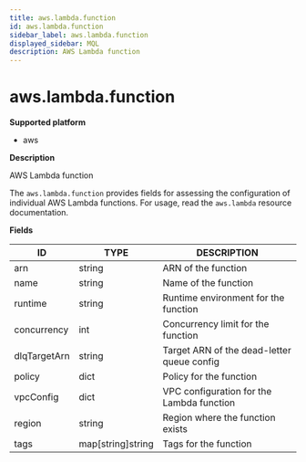 ```yaml
---
title: aws.lambda.function
id: aws.lambda.function
sidebar_label: aws.lambda.function
displayed_sidebar: MQL
description: AWS Lambda function
---
```


# aws.lambda.function

**Supported platform**

- aws

**Description**

AWS Lambda function

The `aws.lambda.function` provides fields for assessing the configuration of individual AWS Lambda functions. For usage, read the `aws.lambda` resource documentation.

**Fields**

| ID           | TYPE              | DESCRIPTION                                |
| ------------ | ----------------- | ------------------------------------------ |
| arn          | string            | ARN of the function                        |
| name         | string            | Name of the function                       |
| runtime      | string            | Runtime environment for the function       |
| concurrency  | int               | Concurrency limit for the function         |
| dlqTargetArn | string            | Target ARN of the dead-letter queue config |
| policy       | dict              | Policy for the function                    |
| vpcConfig    | dict              | VPC configuration for the Lambda function  |
| region       | string            | Region where the function exists           |
| tags         | map[string]string | Tags for the function                      |
